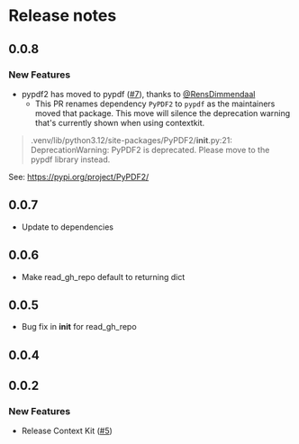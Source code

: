 # Release notes

<!-- do not remove -->

## 0.0.8

### New Features

- pypdf2 has moved to pypdf ([#7](https://github.com/AnswerDotAI/ContextKit/pull/7)), thanks to [@RensDimmendaal](https://github.com/RensDimmendaal)
  - This PR renames dependency `PyPDF2` to `pypdf` as the maintainers moved that package.
This move will silence the deprecation warning that's currently shown when using contextkit.

> .venv/lib/python3.12/site-packages/PyPDF2/__init__.py:21: DeprecationWarning: PyPDF2 is deprecated. Please move to the pypdf library instead.

See: https://pypi.org/project/PyPDF2/



## 0.0.7

- Update to dependencies


## 0.0.6

- Make read_gh_repo default to returning dict

## 0.0.5

- Bug fix in __init__ for read_gh_repo


## 0.0.4




## 0.0.2

### New Features

- Release Context Kit ([#5](https://github.com/AnswerDotAI/ContextKit/issues/5))


